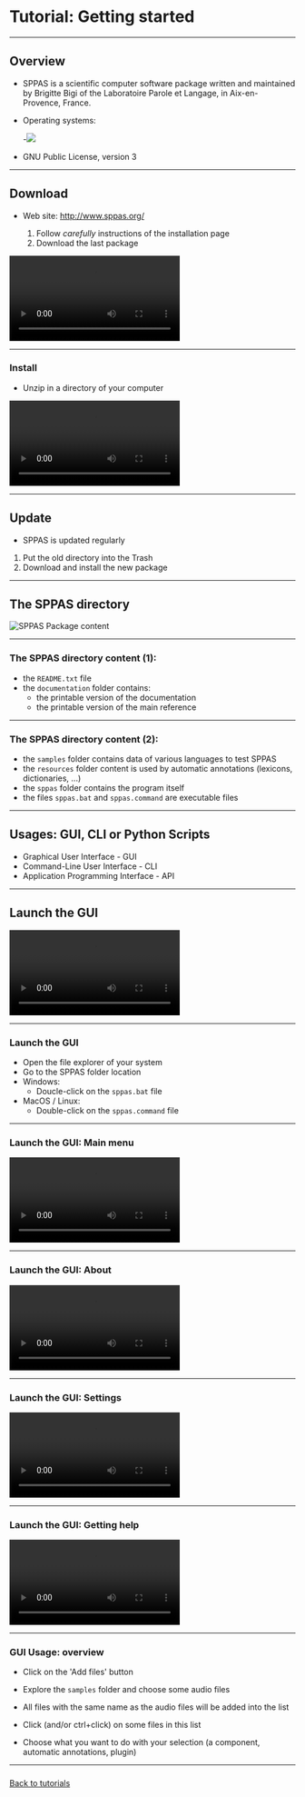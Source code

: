 # Tutorial: Getting started

-----------------------------

## Overview

* SPPAS is a scientific computer software package written and maintained
by Brigitte Bigi of the Laboratoire Parole et Langage, in Aix-en-Provence,
France.

* Operating systems:

    -![](./etc/logos/systemes.jpg)

* GNU Public License, version 3

--------------

## Download

* Web site: <http://www.sppas.org/>

    1. Follow *carefully* instructions of the installation page
    2. Download the last package

![](./etc/screencasts/sppas-download.mp4)

--------------

### Install

* Unzip in a directory of your computer

![](./etc/screencasts/sppas-install.mp4)

--------------

## Update

* SPPAS is updated regularly

1. Put the old directory into the Trash
2. Download and install the new package

----------------------------------------------------------------------

## The SPPAS directory

![SPPAS Package content](./etc/screenshots/explorer-sppas-folder.png)

--------------

### The SPPAS directory content (1):

- the `README.txt` file
- the `documentation` folder contains:
    - the printable version of the documentation
    - the printable version of the main reference

--------------

### The SPPAS directory content (2):

- the `samples` folder contains data of various languages to test SPPAS
- the `resources` folder content is used by automatic annotations (lexicons, dictionaries, ...)
- the `sppas` folder contains the program itself
- the files `sppas.bat` and `sppas.command` are executable files

----------------------------------------------------------------------

## Usages: GUI, CLI or Python Scripts

* Graphical User Interface - GUI
* Command-Line User Interface - CLI
* Application Programming Interface - API

--------------

## Launch the GUI

![](./etc/screencasts/sppas-launch.mp4)

--------------

### Launch the GUI

* Open the file explorer of your system
* Go to the SPPAS folder location
* Windows:
    - Doucle-click on the `sppas.bat` file
* MacOS / Linux:
    - Double-click on the `sppas.command` file

--------------

### Launch the GUI: Main menu

![](./etc/screencasts/sppas-menu.mp4)

--------------

### Launch the GUI: About

![](./etc/screencasts/sppas-about.mp4)

--------------

### Launch the GUI: Settings

![](./etc/screencasts/sppas-settings.mp4)

--------------

### Launch the GUI: Getting help

![](./etc/screencasts/sppas-help.mp4)

--------------

### GUI Usage: overview

* Click on the 'Add files' button

* Explore the `samples` folder and choose some audio files

* All files with the same name as the audio files will be added into the list

* Click (and/or ctrl+click) on some files in this list

* Choose what you want to do with your selection (a component, automatic annotations, plugin)

--------------

### 

[Back to tutorials](./tutorial.html)
